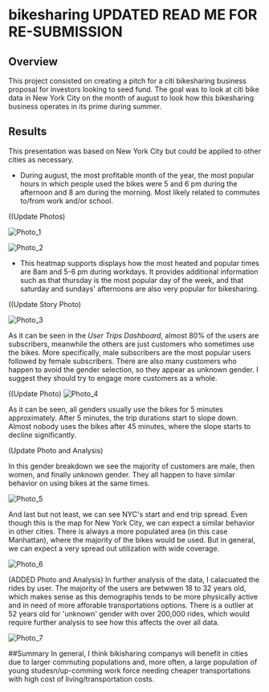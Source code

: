 # bikesharing UPDATED READ ME FOR RE-SUBMISSION


## Overview
This project consisted on creating a pitch for a citi bikesharing business proposal for investors looking to seed fund. The goal was to look at citi bike data in New York City on the month of august to look how this bikesharing business operates in its prime during summer. 

## Results

This presentation was based on New York City but could be applied to other cities as necessary. 

- During august, the most profitable month of the year, the most popular hours in which people used the bikes were 5 and 6 pm during the afternoon and 8 am during the morning. Most likely related to commutes to/from work and/or school. 

((Update Photos)

![Photo_1](https://user-images.githubusercontent.com/105950742/189540423-f8baf277-eeb3-4b7d-8dd4-055a57012556.png)


![Photo_2](https://user-images.githubusercontent.com/105950742/189540424-e3ec9f15-f0ff-47e4-a947-266452fe996c.png)


- This heatmap supports displays how the most heated and popular times are 8am and 5-6 pm during workdays. It provides additional information such as that thursday is the most popular day of the week, and that saturday and sundays' afternoons are also very popular for bikesharing. 

((Update Story Photo)

![Photo_3](https://user-images.githubusercontent.com/105950742/189540415-c1df29fd-930c-4a0f-810f-10e930c94cfe.png)

As it can be seen in the *User Trips Dashboard*, almost 80% of the users are subscribers, meanwhile the others are just customers who sometimes use the bikes. More specifically, male subscribers are the most popular users followed by female subscribers. There are also many customers who happen to avoid the gender selection, so they appear as unknown gender. I suggest they should try to engage more customers as a whole. 

((Update Photo)
![Photo_4](https://user-images.githubusercontent.com/105950742/189540417-8f643143-096d-47de-8ebb-920f997b74c9.png)


As it can be seen, all genders usually use the bikes for 5 minutes approximately. After 5 minutes, the trip durations start to slope down. Almost nobody uses the bikes after 45 minutes, where the slope starts to decline significantly.

(Update Photo and Analysis)

In this gender breakdown we see the majority of customers are male, then women, and finally unknown gender. They all happen to have similar behavior on using bikes at the same times.

![Photo_5](https://user-images.githubusercontent.com/105950742/189540418-135c6e54-f29c-4500-aa3c-a5f8aaf5e965.png)

And last but not least, we can see NYC's start and end trip spread. Even though this is the map for New York City, we can expect a similar behavior in other cities. There is always a more populated area (in this case Manhattan), where the majority of the bikes would be used. But in general, we can expect a very spread out utilization with wide coverage.

![Photo_6](https://user-images.githubusercontent.com/105950742/189540421-d74d2279-9e34-47b3-970f-11a96e1f9267.png)


(ADDED Photo and Analysis)
In further analysis of the data, I calacuated the rides by user. The majority of the users are betwwen 18 to 32 years old, which makes sense as this demographis tends to be more physically active and in need of more afforable transportations options. There is a outlier at 52 years old for 'unknown' gender with over 200,000 rides, which would require further analysis to see how this affects the over all data. 

![Photo_7](https://user-images.githubusercontent.com/105950742/189541368-4e3bfe36-8971-4a7e-8d0a-21626eeb1e0b.png)


##Summary
In general, I think bikisharing companys will benefit in cities due to larger commuting populations and, more often, a large population of young studesn/up-comming work force needing cheaper transportations with high cost of living/transportation costs. 

